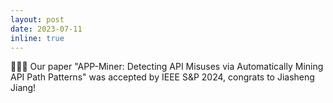 ```yaml
---
layout: post
date: 2023-07-11 
inline: true
---
```


🎉🎉🎉 Our paper "APP-Miner: Detecting API Misuses via Automatically Mining API Path Patterns" was accepted by IEEE S&P 2024, congrats to Jiasheng Jiang!